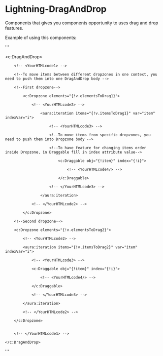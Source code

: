 # Lightning-DragAndDrop

Components that gives you components opportunity to uses drag and drop features.

Example of using this components:

'''

<c:DragAndDrop>

        <!-- <YourHTMLcode1> -->

        <!--To move items between different dropzones in one context, you need to push them into one DragAndDrop body -->

        <!--First dropzone-->

            <c:Dropzone elements="{!v.elementsToDrag1}">

                <!-- <YourHTMLcode2> -->

                    <aura:iteration items="{!v.itemsToDrag1}" var="item" indexVar="i">

                        <!-- <YourHTMLcode3> -->

                        <!--To move items from specific dropzones, you need to push them into Dropzone body -->

                        <!--To have feature for changing items order inside Dropzone, in Draggable fill in index attribute value-->
                                
                            <c:Draggable obj="{!item}" index="{!i}">

                                <!-- <YourHTMLcode4/> -->

                            </c:Draggable>

                        <!-- </YourHTMLcode3> -->

                    </aura:iteration>

                <!-- </YourHTMLcode2> -->

            </c:Dropzone>

        <!--Second dropzone-->

        <c:Dropzone elements="{!v.elementsToDrag2}">

            <!-- <YourHTMLcode2> -->

            <aura:iteration items="{!v.itemsToDrag2}" var="item" indexVar="i">

                <!-- <YourHTMLcode3> -->

                <c:Draggable obj="{!item}" index="{!i}">

                    <!-- <YourHTMLcode4/> -->

                </c:Draggable>

                <!-- </YourHTMLcode3> -->

            </aura:iteration>

            <!-- </YourHTMLcode2> -->

        </c:Dropzone>


        <!-- </YourHTMLcode1> -->

    </c:DragAndDrop>
    
'''
